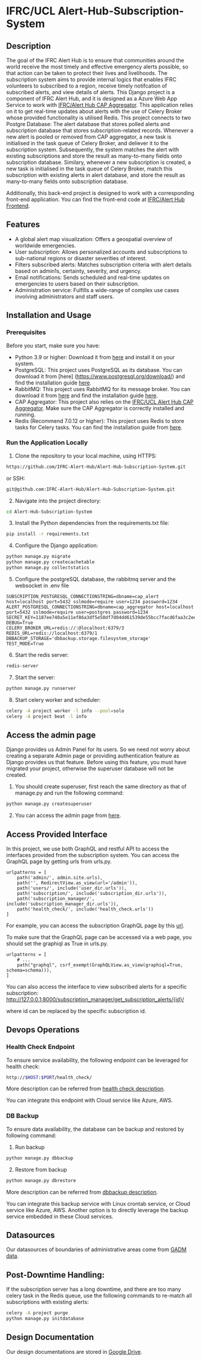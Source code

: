 # IFRC/UCL Alert-Hub-Subscription-System

## Description

The goal of the IFRC Alert Hub is to ensure that communities around the world receive the most 
timely and effective emergency alerts possible, so that action can be taken to protect their lives
and livelihoods. 
The subscription system aims to provide internal logics that enables IFRC volunteers to subscribed to a region, 
receive timely notifcation of subscribed alerts, and view details of alerts. 
This Django project is a component of IFRC Alert Hub, and it is designed as a Azure Web App Service to work with [IFRC/Alert Hub CAP Aggregator](https://github.com/IFRC-Alert-Hub/Alert-Hub-CAP-Aggregator). 
This application relies on it to get real-time updates about alerts with the use of Celery Broker whose provided functionality is utilised Redis. 
This project connects to two Postgre Database: The alert database that stores polled alerts and subscription database that stores subscription-related records. 
Whenever a new alert is pooled or removed from CAP aggregator, a new task is initialised in the task queue of Celery Broker, 
and deliever it to the subscription system. 
Subsequently, the system matches the alert with existing subscriptions and store the result as many-to-many fields onto subscription database.
Similary, whenever a new subscription is created, a new task is initialised in the task queue of Celery Broker, match this subscription with existing alerts in alert database, and store the result as many-to-many fields onto subscription database.

Additionally, this back-end project is designed to work with a corresponding front-end application.
You can find the front-end code at [IFRC/Alert Hub Frontend](https://github.com/IFRC-Alert-Hub/Alert-Hub-Frontend).



## Features

- A global alert map visualization: Offers a geospatial overview of worldwide emergencies.
- User subscription: Allows personalized accounts and subscriptions to sub-national regions 
  or disaster severities of interest.
- Filters subscribed alerts: Matches subscription criteria with alert details based on admin1s, certainty, severity, and urgency. 
- Email notifications: Sends scheduled and real-time updates on emergencies to users based on their subscription.
- Administration service: Fulfills a wide-range of complex use cases involving administrators 
  and staff users.

## Installation and Usage

### Prerequisites

Before you start, make sure you have:

- Python 3.9 or higher: Download it from [here](https://www.python.org/downloads/) and install
  it on your system.
- PostgreSQL: This project uses PostgreSQL as its database. You can download it from [here]
  (https://www.postgresql.org/download/) and find the installation
  guide [here](https://www.postgresql.org/docs/10/installation.html).
- RabbitMQ: This project uses RabbitMQ for its message broker. You can download it
  from [here](https://www.rabbitmq.com/download.html) and find the installation
  guide [here](https://www.rabbitmq.com/install-guide.html).
- CAP Aggregator: This project also relies on the 
  [IFRC/UCL Alert Hub CAP Aggregator](https://github.com/IFRC-Alert-Hub/Alert-Hub-CAP-Aggregator).
  Make sure the CAP Aggregator is correctly installed and running.
- Redis (Recommend 7.0.12 or higher): This project uses Redis to store tasks for Celery tasks. 
  You can find the installation guide 
  from [here](https://redis.io/docs/getting-started/installation/).

### Run the Application Locally

1. Clone the repository to your local machine, using HTTPS:

```bash
https://github.com/IFRC-Alert-Hub/Alert-Hub-Subscription-System.git
```

or SSH:

```bash
git@github.com:IFRC-Alert-Hub/Alert-Hub-Subscription-System.git
```

2. Navigate into the project directory:

```bash
cd Alert-Hub-Subscription-System
```

3. Install the Python dependencies from the requirements.txt file:

```bash
pip install -r requirements.txt
```

4. Configure the Django application:

```bash
python manage.py migrate
python manage.py createcachetable
python manage.py collectstatics
```

5. Configure the postgreSQL database, the rabbitmq server and the websocket in .env file
```
SUBSCRIPTION_POSTGRESQL_CONNECTIONSTRING=dbname=cap_alert host=localhost port=5432 sslmode=require user=1234 password=1234
ALERT_POSTGRESQL_CONNECTIONSTRING=dbname=cap_aggregator host=localhost port=5432 sslmode=require user=postgres password=1234
SECRET_KEY=1187ee740a5e11ef86a3df5e50df7d04dd61539de55bcc7facd6faa3c2ee69e3
DEBUG=True
CELERY_BROKER_URL=redis://:@localhost:6379/3
REDIS_URL=redis://localhost:6379/1
DBBACKUP_STORAGE='dbbackup.storage.filesystem_storage'
TEST_MODE=True
```

6. Start the redis server:

```bash
redis-server
```

7. Start the server:

```bash
python manage.py runserver
```

8. Start celery worker and scheduler:

```bash
celery -A project worker -l info --pool=solo
celery -A project beat -l info
```


## Access the admin page

Django provides us Admin Panel for its users. 
So we need not worry about creating a separate Admin page or providing authentication feature 
as Django provides us that feature. 
Before using this feature, you must have migrated your project, otherwise the superuser database 
will not be created.

1. You should create superuser, first reach the same directory as that of manage.py and run 
the following command:

```bash
python manage.py createsuperuser
```

2. You can access the admin page 
   from [here](http://127.0.0.1:8000/admin/login/?next=/admin/).

## Access Provided Interface

In this project, we use both GraphQL and restful API to access the interfaces provided from the subscription system.
You can access the GraphQL page by getting urls from urls.py.

```
urlpatterns = [
    path('admin/', admin.site.urls),
    path('', RedirectView.as_view(url='/admin')),
    path('users/', include('user_dir.urls')),
    path('subscription/', include('subscription_dir.urls')),
    path('subscription_manager/', include('subscription_manager_dir.urls')),
    path('health_check/', include('health_check.urls'))
]
```

For example, you can access the subscription GraphQL page 
by this [url](http://127.0.0.1:8000/subscription/graphql).

To make sure that the GraphQL page can be accessed via a web page,
you should set the graphiql as True in urls.py.
```
urlpatterns = [
    # ...
    path("graphql", csrf_exempt(GraphQLView.as_view(graphiql=True, schema=schema))),
]
```

You can also access the interface to view subscribed alerts for a specific subscription:
http://127.0.0.1:8000/subscription_manager/get_subscription_alerts/{id}/

where id can be replaced by the specific subscription id.

## Devops Operations

### Health Check Endpoint

To ensure service availability, the following endpoint can be leveraged for health check:

```bash
http://$HOST:$PORT/health_check/
```

More description can be referred from [health check description](documents/health_check.md).

You can integrate this endpoint with Cloud service like Azure, AWS.

### DB Backup

To ensure data availability, the database can be backup and restored by following command:

1. Run backup
```bash
python manage.py dbbackup
```

2. Restore from backup
```bash
python manage.py dbrestore
```

More description can be referred from [dbbackup description](documents/dbbackup.md).

You can integrate this backup service with Linux crontab service, or Cloud service like Azure, AWS. 
Another option is to directly leverage the backup service embedded in these Cloud services.

## Datasources

Our datasources of boundaries of administrative areas come from 
[GADM data](https://gadm.org/data.html).

## Post-Downtime Handling:
If the subscription server has a long downtime, and there are too many celery task in the Redis queue,
   use the following commands to re-match all subscriptions with existing alerts:

```bash
celery -A project purge
python manage.py initdatabase
```

## Design Documentation

Our design documentations are stored in 
[Google Drive](https://drive.google.com/drive/folders/1nMoEtwBAnaMjTywjXBGRNS1OZD4mPgUo).
